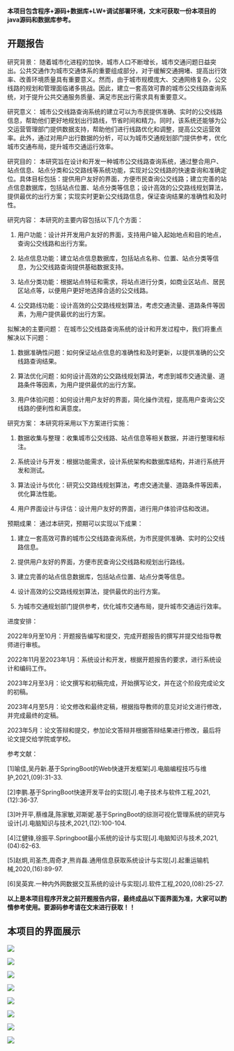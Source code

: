 ****本项目包含程序+源码+数据库+LW+调试部署环境，文末可获取一份本项目的java源码和数据库参考。****

## ******开题报告******

研究背景：
随着城市化进程的加快，城市人口不断增长，城市交通问题日益突出。公共交通作为城市交通体系的重要组成部分，对于缓解交通拥堵、提高出行效率、改善环境质量具有重要意义。然而，由于城市规模庞大、交通网络复杂，公交线路的规划和管理面临诸多挑战。因此，建立一套高效可靠的城市公交线路查询系统，对于提升公共交通服务质量、满足市民出行需求具有重要意义。

研究意义：
城市公交线路查询系统的建立可以为市民提供准确、实时的公交线路信息，帮助他们更好地规划出行路线，节省时间和精力。同时，该系统还能够为公交运营管理部门提供数据支持，帮助他们进行线路优化和调整，提高公交运营效率。此外，通过对用户出行数据的分析，可以为城市交通规划部门提供参考，优化城市交通布局，提升城市交通运行效率。

研究目的：
本研究旨在设计和开发一种城市公交线路查询系统，通过整合用户、站点信息、站点分类和公交路线等系统功能，实现对公交线路的快速查询和准确定位。具体目标包括：提供用户友好的界面，方便市民查询公交线路；建立完善的站点信息数据库，包括站点位置、站点分类等信息；设计高效的公交路线规划算法，提供最优的出行方案；实现实时更新公交线路信息，保证查询结果的准确性和及时性。

研究内容： 本研究的主要内容包括以下几个方面：

  1. 用户功能：设计并开发用户友好的界面，支持用户输入起始地点和目的地点，查询公交线路和出行方案。

  2. 站点信息功能：建立站点信息数据库，包括站点名称、位置、站点分类等信息，为公交线路查询提供基础数据支持。

  3. 站点分类功能：根据站点特征和需求，将站点进行分类，如商业区站点、居民区站点等，以便用户更好地选择合适的公交线路。

  4. 公交路线功能：设计高效的公交路线规划算法，考虑交通流量、道路条件等因素，为用户提供最优的出行方案。

拟解决的主要问题： 在城市公交线路查询系统的设计和开发过程中，我们将重点解决以下问题：

  1. 数据准确性问题：如何保证站点信息的准确性和及时更新，以提供准确的公交线路查询结果。

  2. 算法优化问题：如何设计高效的公交路线规划算法，考虑到城市交通流量、道路条件等因素，为用户提供最优的出行方案。

  3. 用户体验问题：如何设计用户友好的界面，简化操作流程，提高用户查询公交线路的便利性和满意度。

研究方案： 本研究将采用以下方案进行实施：

  1. 数据收集与整理：收集城市公交线路、站点信息等相关数据，并进行整理和标注。

  2. 系统设计与开发：根据功能需求，设计系统架构和数据库结构，并进行系统开发和测试。

  3. 算法设计与优化：研究公交路线规划算法，考虑交通流量、道路条件等因素，优化算法性能。

  4. 用户界面设计与评估：设计用户友好的界面，进行用户体验评估和改进。

预期成果： 通过本研究，预期可以实现以下成果：

  1. 建立一套高效可靠的城市公交线路查询系统，为市民提供准确、实时的公交线路信息。

  2. 提供用户友好的界面，方便市民查询公交线路和规划出行路线。

  3. 建立完善的站点信息数据库，包括站点位置、站点分类等信息。

  4. 设计高效的公交路线规划算法，提供最优的出行方案。

  5. 为城市交通规划部门提供参考，优化城市交通布局，提升城市交通运行效率。

进度安排：

2022年9月至10月：开题报告编写和提交，完成开题报告的撰写并提交给指导教师进行审核。

2022年11月至2023年1月：系统设计和开发，根据开题报告的要求，进行系统设计和编码工作。

2023年2月至3月：论文撰写和初稿完成，开始撰写论文，并在这个阶段完成论文的初稿。

2023年4月至5月：论文修改和最终定稿，根据指导教师的意见对论文进行修改，并完成最终的定稿。

2023年5月：论文答辩和提交，参加论文答辩并根据答辩结果进行修改，最后将论文提交给学院或学校。

参考文献：

[1]喻佳,吴丹新.基于SpringBoot的Web快速开发框架[J].电脑编程技巧与维护,2021,(09):31-33.

[2]李鹏.基于SpringBoot快速开发平台的实现[J].电子技术与软件工程,2021,(12):36-37.

[3]叶开平,蔡维晟,陈家敏,邓斯妮.基于SpringBoot的综测可视化管理系统的研究与设计[J].电脑知识与技术,2021,(12):100-104.

[4]江健锋,徐振平.Springboot最小系统的设计与实现[J].电脑知识与技术,2021,(04):62-63.

[5]赵炯,司圣杰,周奇才,熊肖磊.通用信息获取系统设计与实现[J].起重运输机械,2020,(16):89-97.

[6]吴英宾.一种内外网数据交互系统的设计与实现[J].软件工程,2020,(08):25-27.

****以上是本项目程序开发之前开题报告内容，最终成品以下面界面为准，大家可以酌情参考使用。要源码参考请在文末进行获取！！****

## ******本项目的界面展示******

![](./res/093e890e6dc84b1694b909d5553efa1c.png)

![](./res/57cb7cb2cdd04ca681f73fa274e9a74a.png)

![](./res/bd0c175142484236ab0970aeb4c40c9f.png)

![](./res/e6a311259456443b80f901099cf06322.png)

![](./res/de8e9c4c81ea4cb898d7f9bac99423e8.png)

![](./res/cb21f49c30374986911a95ee5e281470.png)

![](./res/f2d63cbef2c447ada9cd76c733e19f61.png)

![](./res/5dcba26a068445aba56b61794682dede.png)

